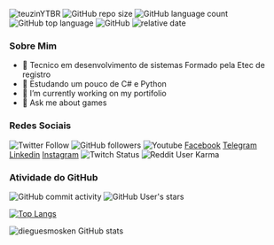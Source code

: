 ![teuzinYTBR](https://img.shields.io/badge/Teuzinytbr-TeuzinYTBR-blue) ![GitHub repo size](https://img.shields.io/github/repo-size/dieguesmosken/dieguesmosken.github.io?label=Readme.MD%20File%20Size&logo=Tamanho%20do%20Readme) ![GitHub language count](https://img.shields.io/github/languages/count/dieguesmosken/dieguesmosken.github.io) ![GitHub top language](https://img.shields.io/github/languages/top/dieguesmosken/dieguesmosken.github.io) ![GitHub](https://img.shields.io/github/license/dieguesmosken/dieguesmosken.github.io) ![relative date]( https://img.shields.io/date/1029426600?label=I%20was%20born)

### Sobre Mim 
- 🌱 Tecnico em desenvolvimento de sistemas Formado pela Etec de registro
- 🤔 Estudando um pouco de C# e Python
- 🔭 I’m currently working on my portifolio
-  💬 Ask me about games

### Redes Sociais
![Twitter Follow](https://img.shields.io/twitter/follow/teuzinytbr?style=social) ![GitHub followers](https://img.shields.io/github/followers/dieguesmosken?style=social) ![Youtube](https://img.shields.io/youtube/channel/views/UChoAIVfcN0KV59R7C0Ge6-w?style=social)
[Facebook](facebook.com/dieguesmosken) [Telegram](http://t.me/dieguesmosken) [Linkedin](linkedin.com/in/dieguesmosken) [Instagram](instagram.com/matheus.diegues) ![Twitch Status](https://img.shields.io/twitch/status/teuzinytbr?style=social) ![Reddit User Karma](https://img.shields.io/reddit/user-karma/combined/dieguesmosken?style=social)

### Atividade do GitHub
![GitHub commit activity](https://img.shields.io/github/commit-activity/m/dieguesmosken/dieguesmosken.github.io) ![GitHub User's stars](https://img.shields.io/github/stars/dieguesmosken?style=social)



[![Top Langs](https://github-readme-stats.vercel.app/api/top-langs/?username=dieguesmosken&layout=compact)](https://github.com/dieguesmosken/github-readme-stats&show_icons=true&theme=dark)

![dieguesmosken GitHub stats](https://github-readme-stats.vercel.app/api?username=dieguesmosken&show_icons=true&theme=dark)
<!--
**dieguesmosken/dieguesmosken** is a ✨ _special_ ✨ repository because its `README.md` (this file) appears on your GitHub profile.

Here are some ideas to get you started:

🔭 I’m currently working on my portifolio
- 🌱 I’m currently learning ...
- 👯 I’m looking to collaborate on ...
- 🤔 I’m looking for help with ...
- 💬 Ask me about ...
- 📫 How to reach me: ...
- 😄 Pronouns: ...
- ⚡ Fun fact: ...
-->
